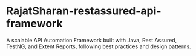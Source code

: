 # RajatSharan-restassured-api-framework
A scalable API Automation Framework built with Java, Rest Assured, TestNG, and Extent Reports, following best practices and design patterns.
